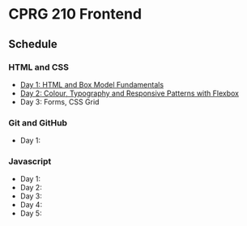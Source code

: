 # CPRG 210 Frontend
## Schedule
### HTML and CSS
- [Day 1: HTML and Box Model Fundamentals](days/d01/README.md)
- [Day 2: Colour, Typography and Responsive Patterns with Flexbox](days/d02/README.md)
- Day 3: Forms, CSS Grid

### Git and GitHub
- Day 1:

### Javascript
- Day 1:
- Day 2: 
- Day 3: 
- Day 4: 
- Day 5: